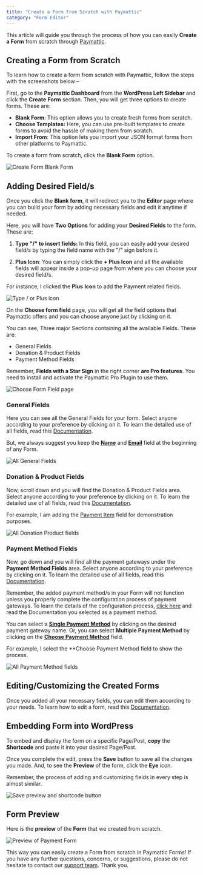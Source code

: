 ```yaml
---
title: "Create a Form from Scratch with Paymattic"
category: "Form Editor"
---
```

This article will guide you through the process of how you can easily **Create a Form** from scratch through [Paymattic](https://paymattic.com/).

## Creating a Form from Scratch

To learn how to create a form from scratch with Paymattic, follow the steps with the screenshots below –

First, go to the **Paymattic Dashboard** from the **WordPress Left Sidebar** and click the **Create** **Form** section. Then, you will get three options to create forms. These are:
- **Blank Form**: This option allows you to create fresh forms from scratch.
- **Choose Templates:** Here, you can use pre-built templates to create forms to avoid the hassle of making them from scratch.
- **Import From**: This option lets you import your JSON format forms from other platforms to Paymattic.

To create a form from scratch, click the **Blank Form** option.

![Create Form Blank Form](../public/images/form-editor/how-to-create-a-form-from-scratch-with-paymattic/Create-Form-Blank-Form-scaled.webp)

## Adding Desired Field/s

Once you click the **Blank form**, it will redirect you to the **Editor** page where you can build your form by adding necessary fields and edit it anytime if needed.

Here, you will have **Two Options** for adding your **Desired Fields** to the form. These are:

1. **Type "/" to insert fields:** In this field, you can easily add your desired field/s by typing the field name with the "/" sign before it.

2. **Plus Icon**: You can simply click the **+ Plus Icon** and all the available fields will appear inside a pop-up page from where you can choose your desired field/s.

For instance, I clicked the **Plus** **Icon** to add the Payment related fields.

![Type / or Plus icon](../public/images/form-editor/how-to-create-a-form-from-scratch-with-paymattic/Type-2222-or-Plus-icon-scaled.webp)

On the **Choose form field** page, you will get all the field options that Paymattic offers and you can choose anyone just by clicking on it.

You can see, Three major Sections containing all the available Fields. These are:
- General Fields
- Donation &amp; Product Fields
- Payment Method Fields

Remember, **Fields with a Star Sign** in the right corner **are Pro features**. You need to install and activate the Paymattic Pro Plugin to use them.

![Choose Form Field page](../public/images/form-editor/how-to-create-a-form-from-scratch-with-paymattic/Choose-Form-Field-page.webp)

### General Fields

Here you can see all the General Fields for your form. Select anyone according to your preference by clicking on it. To learn the detailed use of all fields, read this [Documentation](../general-input-fields/how-to-use-general-form-input-fields-in-wordpress-with-paymattic.md).

But, we always suggest you keep the **[Name](../general-input-fields/how-to-use-general-form-input-fields-in-wordpress-with-paymattic.md#_1-name)** and **[Email](../general-input-fields/how-to-use-general-form-input-fields-in-wordpress-with-paymattic.md#_2-email)** field at the beginning of any Form.

![All General Fields](../public/images/form-editor/how-to-create-a-form-from-scratch-with-paymattic/All-General-Fields.webp)

### Donation &amp; Product Fields 

Now, scroll down and you will find the Donation &amp; Product Fields area. Select anyone according to your preference by clicking on it. To learn the detailed use of all fields, read this [Documentation](../general-input-fields/how-to-use-the-product-fields.md).

For example, I am adding the [Payment Item](../donation-and-product-fields/how-to-add-payment-item-fields-in-wordpress-with-paymattic.md) field for demonstration purposes.

![All Donation Product fields](../public/images/form-editor/how-to-create-a-form-from-scratch-with-paymattic/All-Donation-Product-fields.webp)

### Payment Method Fields

Now, go down and you will find all the payment gateways under the **Payment Method Fields** area. Select anyone according to your preference by clicking on it. To learn the detailed use of all fields, read this [Documentation](../general-input-fields/how-to-use-the-payment-method-fields-section.md).

Remember, the added payment method/s in your Form will not function unless you properly complete the configuration process of payment gateways. To learn the details of the configuration process, [click here](../payment-method-fields/all-payment-method.md) and read the Documentation you selected as a payment method.

You can select a **[Single Payment Method](../general-input-fields/how-to-use-the-payment-method-fields-section.md#single-payment-method)** by clicking on the desired payment gateway name.
Or, you can select **Multiple Payment Method** by clicking on the **[Choose Payment Method](../general-input-fields/how-to-use-the-payment-method-fields-section.md#choose-payment-method)** field.

For example, I select the **Choose Payment Method field to show the process.

![All Payment Method fields](../public/images/form-editor/how-to-create-a-form-from-scratch-with-paymattic/All-Payment-Method-fields.webp)

## Editing/Customizing the Created Forms

Once you added all your necessary fields, you can edit them according to your needs. 
To learn how to edit a form, read this [Documentation](../form-editor/how-to-edit-forms-in-wordpress-with-paymattic.md).

## Embedding Form into WordPress

To embed and display the form on a specific Page/Post, **copy** the **Shortcode** and paste it into your desired Page/Post.

Once you complete the edit, press the **Save** button to save all the changes you made.
And, to see the **Preview** of the form, click the **Eye** icon.

Remember, the process of adding and customizing fields in every step is almost similar.

![Save preview and shortcode button](../public/images/form-editor/how-to-create-a-form-from-scratch-with-paymattic/Save-preview-and-shortcode-button.webp)

## Form Preview 

Here is the **preview** of the **Form** that we created from scratch.

![Preview of Payment Form](../public/images/form-editor/how-to-create-a-form-from-scratch-with-paymattic/Preview-of-Payment-Form.webp)

This way you can easily create a Form from scratch in Paymattic Forms!
If you have any further questions, concerns, or suggestions, please do not hesitate to contact our [support team](https://wpmanageninja.com/support-tickets/). Thank you.